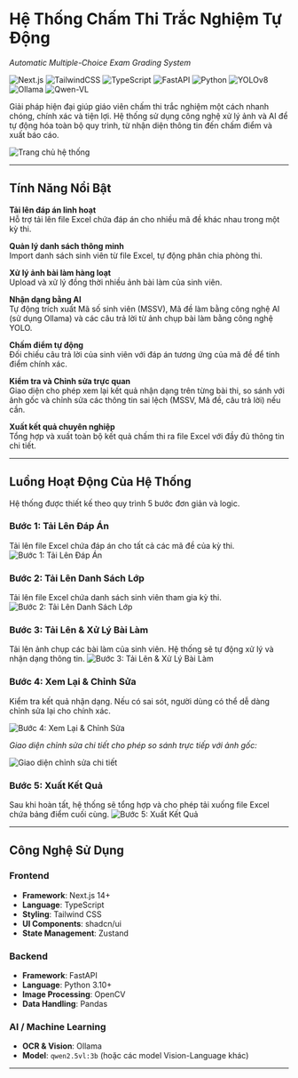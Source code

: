 # Hệ Thống Chấm Thi Trắc Nghiệm Tự Động
*Automatic Multiple-Choice Exam Grading System*

![Next.js](https://img.shields.io/badge/Next-black?style=for-the-badge&logo=next.js&logoColor=white) ![TailwindCSS](https://img.shields.io/badge/Tailwind_CSS-38B2AC?style=for-the-badge&logo=tailwind-css&logoColor=white) ![TypeScript](https://img.shields.io/badge/TypeScript-3178C6?style=for-the-badge&logo=typescript&logoColor=white) ![FastAPI](https://img.shields.io/badge/FastAPI-009688?style=for-the-badge&logo=fastapi&logoColor=white) ![Python](https://img.shields.io/badge/Python-3776AB?style=for-the-badge&logo=python&logoColor=white) ![YOLOv8](https://img.shields.io/badge/YOLOv8-4F46E5?style=for-the-badge) ![Ollama](https://img.shields.io/badge/Ollama-000000?style=for-the-badge&logo=ollama&logoColor=white) ![Qwen-VL](https://img.shields.io/badge/Qwen--VL-FF6A00?style=for-the-badge&logo=alibabacloud&logoColor=white)

Giải pháp hiện đại giúp giáo viên chấm thi trắc nghiệm một cách nhanh chóng, chính xác và tiện lợi. Hệ thống sử dụng công nghệ xử lý ảnh và AI để tự động hóa toàn bộ quy trình, từ nhận diện thông tin đến chấm điểm và xuất báo cáo.

![Trang chủ hệ thống](docs/images/screenshot-homepage.png)

---

## Tính Năng Nổi Bật

**Tải lên đáp án linh hoạt**  
Hỗ trợ tải lên file Excel chứa đáp án cho nhiều mã đề khác nhau trong một kỳ thi.

**Quản lý danh sách thông minh**  
Import danh sách sinh viên từ file Excel, tự động phân chia phòng thi.

**Xử lý ảnh bài làm hàng loạt**  
Upload và xử lý đồng thời nhiều ảnh bài làm của sinh viên.

**Nhận dạng bằng AI**  
Tự động trích xuất Mã số sinh viên (MSSV), Mã đề làm bằng công nghệ AI (sử dụng Ollama) và các câu trả lời từ ảnh chụp bài làm bằng công nghệ YOLO.

**Chấm điểm tự động**  
Đối chiếu câu trả lời của sinh viên với đáp án tương ứng của mã đề để tính điểm chính xác.

**Kiểm tra và Chỉnh sửa trực quan**  
Giao diện cho phép xem lại kết quả nhận dạng trên từng bài thi, so sánh với ảnh gốc và chỉnh sửa các thông tin sai lệch (MSSV, Mã đề, câu trả lời) nếu cần.

**Xuất kết quả chuyên nghiệp**  
Tổng hợp và xuất toàn bộ kết quả chấm thi ra file Excel với đầy đủ thông tin chi tiết.

---

## Luồng Hoạt Động Của Hệ Thống

Hệ thống được thiết kế theo quy trình 5 bước đơn giản và logic.

### Bước 1: Tải Lên Đáp Án
Tải lên file Excel chứa đáp án cho tất cả các mã đề của kỳ thi.
![Bước 1: Tải Lên Đáp Án](docs/images/screenshot-step1-answer.png)

### Bước 2: Tải Lên Danh Sách Lớp
Tải lên file Excel chứa danh sách sinh viên tham gia kỳ thi.
![Bước 2: Tải Lên Danh Sách Lớp](docs/images/screenshot-step2-students.png)

### Bước 3: Tải Lên & Xử Lý Bài Làm
Tải lên ảnh chụp các bài làm của sinh viên. Hệ thống sẽ tự động xử lý và nhận dạng thông tin.
![Bước 3: Tải Lên & Xử Lý Bài Làm](docs/images/screenshot-step3-upload.png)

### Bước 4: Xem Lại & Chỉnh Sửa
Kiểm tra kết quả nhận dạng. Nếu có sai sót, người dùng có thể dễ dàng chỉnh sửa lại cho chính xác.

![Bước 4: Xem Lại & Chỉnh Sửa](docs/images/screenshot-step4-review.png)

*Giao diện chỉnh sửa chi tiết cho phép so sánh trực tiếp với ảnh gốc:*

![Giao diện chỉnh sửa chi tiết](docs/images/screenshot-step4-edit-modal.png)

### Bước 5: Xuất Kết Quả
Sau khi hoàn tất, hệ thống sẽ tổng hợp và cho phép tải xuống file Excel chứa bảng điểm cuối cùng.
![Bước 5: Xuất Kết Quả](docs/images/screenshot-step5-export.png)

---

## Công Nghệ Sử Dụng

### Frontend
- **Framework**: Next.js 14+
- **Language**: TypeScript
- **Styling**: Tailwind CSS
- **UI Components**: shadcn/ui
- **State Management**: Zustand

### Backend
- **Framework**: FastAPI
- **Language**: Python 3.10+
- **Image Processing**: OpenCV
- **Data Handling**: Pandas

### AI / Machine Learning
- **OCR & Vision**: Ollama
- **Model**: `qwen2.5vl:3b` (hoặc các model Vision-Language khác)

---

